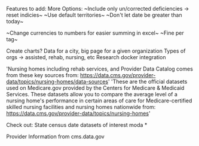 Features to add:
    More Options:
        ~Include only un/corrected deficiencies -> reset indicies~
        ~Use default territories~
        ~Don't let date be greater than today~

~Change currencies to numbers for easier summing in excel~
~Fine per tag~

Create charts?
Data for a city, big page for a given organization
Types of orgs -> assisted, rehab, nursing, etc
Research docker integration


'Nursing homes including rehab services, and Provider Data Catalog comes from these key sources from:
https://data.cms.gov/provider-data/topics/nursing-homes/data-sources'
'These are the official datasets used on Medicare.gov provided by the Centers for Medicare & Medicaid Services. These datasets allow you to compare the average level of a nursing home's performance in certain areas of care for Medicare-certified skilled nursing facilities and nursing homes nationwide from:
https://data.cms.gov/provider-data/topics/nursing-homes'



Check out:
    State census date
    datasets of interest
    moda *


Provider Information from cms.data.gov

    